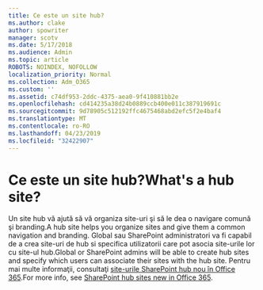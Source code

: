 ```yaml
---
title: Ce este un site hub?
ms.author: clake
author: spowriter
manager: scotv
ms.date: 5/17/2018
ms.audience: Admin
ms.topic: article
ROBOTS: NOINDEX, NOFOLLOW
localization_priority: Normal
ms.collection: Adm_O365
ms.custom: ''
ms.assetid: c74df953-2ddc-4375-aea0-9f410881bb2e
ms.openlocfilehash: cd414235a38d24b0889ccb400e011c387919691c
ms.sourcegitcommit: 9d78905c512192ffc4675468abd2efc5f2e4baf4
ms.translationtype: MT
ms.contentlocale: ro-RO
ms.lasthandoff: 04/23/2019
ms.locfileid: "32422907"
---
```

# <a name="whats-a-hub-site"></a><span data-ttu-id="6c460-102">Ce este un site hub?</span><span class="sxs-lookup"><span data-stu-id="6c460-102">What's a hub site?</span></span>

<span data-ttu-id="6c460-103">Un site hub vă ajută să vă organiza site-uri şi să le dea o navigare comună şi branding.</span><span class="sxs-lookup"><span data-stu-id="6c460-103">A hub site helps you organize sites and give them a common navigation and branding.</span></span> <span data-ttu-id="6c460-104">Global sau SharePoint administratori va fi capabil de a crea site-uri de hub si specifica utilizatorii care pot asocia site-urile lor cu site-ul hub.</span><span class="sxs-lookup"><span data-stu-id="6c460-104">Global or SharePoint admins will be able to create hub sites and specify which users can associate their sites with the hub site.</span></span> <span data-ttu-id="6c460-105">Pentru mai multe informaţii, consultaţi [site-urile SharePoint hub nou în Office 365](https://go.microsoft.com/fwlink/?linkid=869388).</span><span class="sxs-lookup"><span data-stu-id="6c460-105">For more info, see [SharePoint hub sites new in Office 365](https://go.microsoft.com/fwlink/?linkid=869388).</span></span>
  

